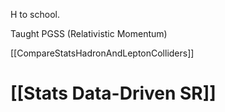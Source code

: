 
H to school. 

Taught PGSS (Relativistic Momentum)

[[CompareStatsHadronAndLeptonColliders]]

# [[Stats Data-Driven SR]]


